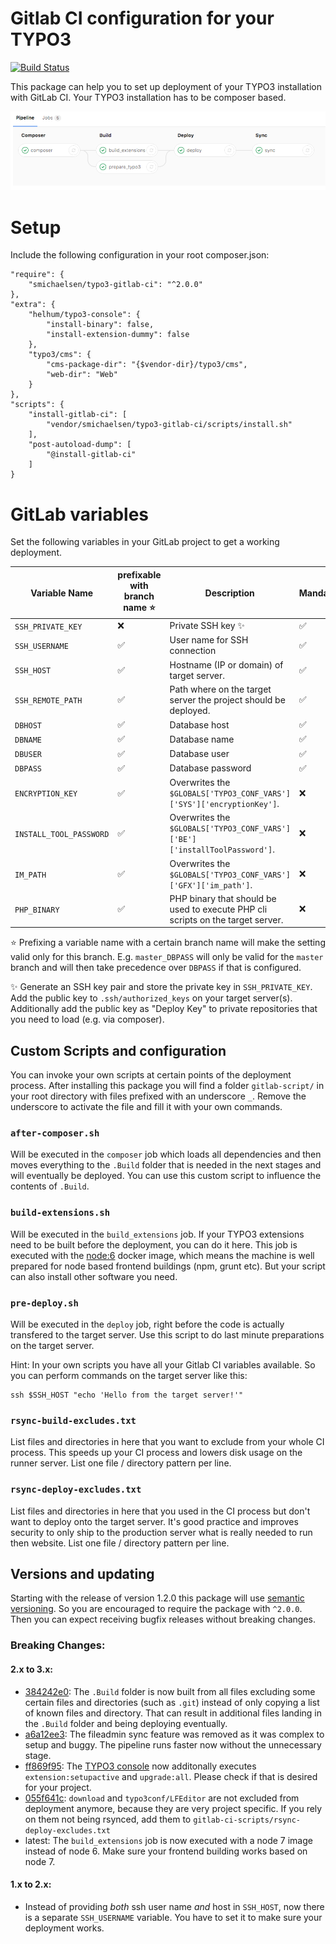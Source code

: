 # Gitlab CI configuration for your TYPO3
 
 [![Build Status](https://travis-ci.org/smichaelsen/typo3-gitlab-ci.svg?branch=master)](https://travis-ci.org/smichaelsen/typo3-gitlab-ci)

This package can help you to set up deployment of your TYPO3 installation with GitLab CI. Your TYPO3 installation has to be composer based.

![Screenshot](doc/overview.png?raw=true "Screenshot")

# Setup

Include the following configuration in your root composer.json:

    "require": {
        "smichaelsen/typo3-gitlab-ci": "^2.0.0"
    },
    "extra": {
        "helhum/typo3-console": {
            "install-binary": false,
            "install-extension-dummy": false
        },
        "typo3/cms": {
            "cms-package-dir": "{$vendor-dir}/typo3/cms",
            "web-dir": "Web"
        }
    },
    "scripts": {
        "install-gitlab-ci": [
            "vendor/smichaelsen/typo3-gitlab-ci/scripts/install.sh"
        ],
        "post-autoload-dump": [
            "@install-gitlab-ci"
        ]
    }

# GitLab variables

Set the following variables in your GitLab project to get a working deployment.

| Variable Name           | prefixable with branch name :star: | Description                                                                     | Mandatory          |
|-------------------------|------------------------------------|---------------------------------------------------------------------------------|--------------------|
| `SSH_PRIVATE_KEY`       | :x:                                | Private SSH key :sparkles:                                                      | :white_check_mark: |
| `SSH_USERNAME`          | :white_check_mark:                 | User name for SSH connection                                                    | :white_check_mark: |
| `SSH_HOST`              | :white_check_mark:                 | Hostname (IP or domain) of target server.                                       | :white_check_mark: |
| `SSH_REMOTE_PATH`       | :white_check_mark:                 | Path where on the target server the project should be deployed.                 | :white_check_mark: |
| `DBHOST`                | :white_check_mark:                 | Database host                                                                   | :white_check_mark: |
| `DBNAME`                | :white_check_mark:                 | Database name                                                                   | :white_check_mark: |
| `DBUSER`                | :white_check_mark:                 | Database user                                                                   | :white_check_mark: |
| `DBPASS`                | :white_check_mark:                 | Database password                                                               | :white_check_mark: |
| `ENCRYPTION_KEY`        | :white_check_mark:                 | Overwrites the `$GLOBALS['TYPO3_CONF_VARS']['SYS']['encryptionKey']`.           | :x:                |
| `INSTALL_TOOL_PASSWORD` | :white_check_mark:                 | Overwrites the `$GLOBALS['TYPO3_CONF_VARS']['BE']['installToolPassword']`.      | :x:                |
| `IM_PATH`               | :white_check_mark:                 | Overwrites the `$GLOBALS['TYPO3_CONF_VARS']['GFX']['im_path']`.                 | :x:                |
| `PHP_BINARY`            | :white_check_mark:                 | PHP binary that should be used to execute PHP cli scripts on the target server. | :x:                |

:star: Prefixing a variable name with a certain branch name will make the setting valid only for this branch. E.g. `master_DBPASS`
will only be valid for the `master` branch and will then take precedence over `DBPASS` if that is configured.
  
:sparkles: Generate an SSH key pair and store the private key in `SSH_PRIVATE_KEY`. Add the public key to `.ssh/authorized_keys` on your target server(s). Additionally add the public key as "Deploy Key" to private repositories that you need to load (e.g. via composer).

## Custom Scripts and configuration

You can invoke your own scripts at certain points of the deployment process. After installing this package you will find
a folder `gitlab-script/` in your root directory with files prefixed with an underscore `_`. Remove the
underscore to activate the file and fill it with your own commands.

### `after-composer.sh`

Will be executed in the `composer` job which loads all dependencies and then moves everything to the `.Build` folder
that is needed in the next stages and will eventually be deployed. You can use this custom script to influence the
contents of `.Build`.

### `build-extensions.sh`

Will be executed in the `build_extensions` job. If your TYPO3 extensions need to be built before the deployment, you
can do it here. This job is executed with the [node:6](https://hub.docker.com/_/node/) docker image, which means the
machine is well prepared for node based frontend buildings (npm, grunt etc). But your script can also install other
software you need.

### `pre-deploy.sh`

Will be executed in the `deploy` job, right before the code is actually transfered to the target server. Use this script
to do last minute preparations on the target server.

Hint: In your own scripts you have all your Gitlab CI variables available. So you can perform commands on the target
server like this:

    ssh $SSH_HOST "echo 'Hello from the target server!'"
    
### `rsync-build-excludes.txt`

List files and directories in here that you want to exclude from your whole CI process. This speeds up your CI process
and lowers disk usage on the runner server. List one file / directory pattern per line.

### `rsync-deploy-excludes.txt`

List files and directories in here that you used in the CI process but don't want to deploy onto the target server.
It's good practice and improves security to only ship to the production server what is really needed to run then website.
List one file / directory pattern per line.

## Versions and updating

Starting with the release of version 1.2.0 this package will use [semantic versioning](http://semver.org/). So you are encouraged to require
the package with `^2.0.0`. Then you can expect receiving bugfix releases without breaking changes.  

### Breaking Changes:
 
#### 2.x to 3.x:

* [384242e0](https://github.com/smichaelsen/typo3-gitlab-ci/commit/384242e0d426a653b4e5e6d8ae6aa6d6cc2a0e64): The `.Build` folder is now built from all files excluding some certain files and directories (such as `.git`) instead of only copying a list of known files and directory. That can result in additional files landing in the `.Build` folder and being deploying eventually.
* [a6a12ee3](https://github.com/smichaelsen/typo3-gitlab-ci/commit/a6a12ee3278e6da42b83b023f439fa51ed8645f6): The fileadmin sync feature was removed as it was complex to setup and buggy. The pipeline runs faster now without the unnecessary stage.
* [ff869f95](https://github.com/smichaelsen/typo3-gitlab-ci/commit/ff869f9552ebdf281f32eaaa402ce9f3575846f9): The [TYPO3 console](https://github.com/TYPO3-Console/TYPO3-Console) now additonally executes `extension:setupactive` and `upgrade:all`. Please check if that is desired for your project.
* [055f641c](https://github.com/smichaelsen/typo3-gitlab-ci/commit/055f641c5d15226149dc8334a674a653ee66f7ea): `download` and `typo3conf/LFEditor` are not excluded from deployment anymore, because they are very project specific. If you rely on them not being rsynced, add them to `gitlab-ci-scripts/rsync-deploy-excludes.txt`
* latest: The `build_extensions` job is now executed with a node 7 image instead of node 6. Make sure your frontend building works based on node 7. 

#### 1.x to 2.x:

* Instead of providing *both* ssh user name *and* host in `SSH_HOST`, now there is a separate `SSH_USERNAME` variable. You have to set it to make sure your deployment works.
